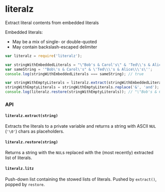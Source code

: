 # literalz
Extract literal contents from embedded literals

Embedded literals:
* May be a mix of single- or double-quoted
* May contain backslash-escaped delimiter

```js
var literalz = require('literalz');

var stringWithEmbeddedLiterals = "\"Bob's & Carol's\" & 'Ted\\'s & Alice\\'s'";
var sameString = '"Bob\'s & Carol\'s" & \'Ted\\\'s & Alice\\\'s\'';
console.log(stringWithEmbeddedLiterals === sameString); // true

var stringWithEmptyLiterals = literalz.extract(stringWithEmbeddedLiterals); // "\"\" & ''"
stringWithEmptyLiterals = stringWithEmptyLiterals.replace('&', 'and');
console.log(literalz.restore(stringWithEmptyLiterals)); // "\"Bob's & Carol's\" and 'Ted\'s & Alice\'s'"
```

### API

#### `literalz.extract(string)`
Extracts the literals to a private variable and returns a string with ASCII `NUL` (`'\0'`) chars as placeholders.

#### `literalz.restore(string)`
Returns a string with the `NUL`s replaced with the (most recently) extracted list of literals.

#### `literalz.litz`
Push-down list containing the stowed lists of literals. Pushed by `extract()`, popped by `restore`.

